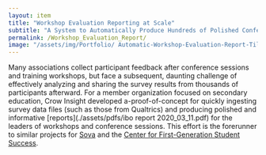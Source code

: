 ```yaml
---
layout: item
title: "Workshop Evaluation Reporting at Scale"
subtitle: "A System to Automatically Produce Hundreds of Polished Conference and Training Evaluation Reports"
permalink: /Workshop_Evaluation_Report/
image: "/assets/img/Portfolio/ Automatic-Workshop-Evaluation-Report-Tile.png"
---
```

Many associations collect participant feedback after conference sessions and training workshops, but face a subsequent, daunting challenge of effectively analyzing and sharing the survey results from thousands of participants afterward. For a member organization focused on secondary education, Crow Insight developed a-proof-of-concept for quickly ingesting survey data files (such as those from Qualtrics) and producing polished and informative [reports](./assets/pdfs/ibo report 2020_03_11.pdf) for the leaders of workshops and conference sessions. This effort is the forerunner to similar projects for [Sova](../Sova_ClimateScan_Report) and the [Center for First-Generation Student Success](../NASPA_ITRS).

